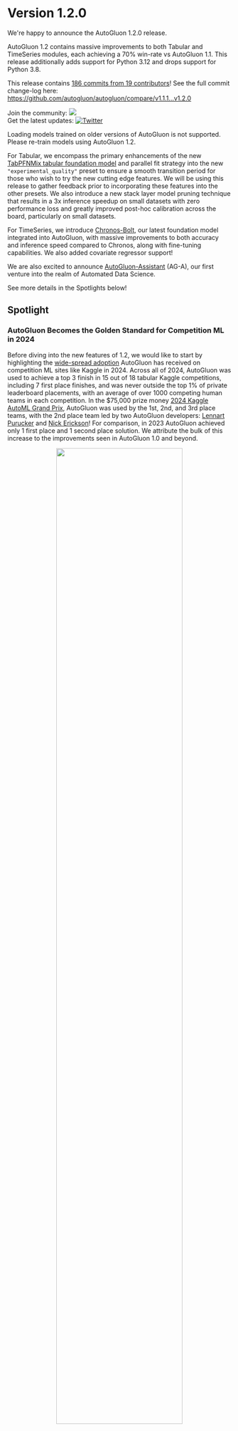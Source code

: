 # Version 1.2.0

We're happy to announce the AutoGluon 1.2.0 release.

AutoGluon 1.2 contains massive improvements to both Tabular and TimeSeries modules, each achieving a 70% win-rate vs AutoGluon 1.1. This release additionally adds support for Python 3.12 and drops support for Python 3.8.

This release contains [186 commits from 19 contributors](https://github.com/autogluon/autogluon/graphs/contributors?from=2024-06-15&to=2024-11-29&type=c)! See the full commit change-log here: https://github.com/autogluon/autogluon/compare/v1.1.1...v1.2.0

Join the community: [![](https://img.shields.io/discord/1043248669505368144?logo=discord&style=flat)](https://discord.gg/wjUmjqAc2N)  
Get the latest updates: [![Twitter](https://img.shields.io/twitter/follow/autogluon?style=social)](https://twitter.com/autogluon)

Loading models trained on older versions of AutoGluon is not supported. Please re-train models using AutoGluon 1.2.

For Tabular, we encompass the primary enhancements of the new [TabPFNMix tabular foundation model](https://huggingface.co/autogluon/tabpfn-mix-1.0-classifier) and parallel fit strategy into the new `"experimental_quality"` preset to ensure a smooth transition period for those who wish to try the new cutting edge features. We will be using this release to gather feedback prior to incorporating these features into the other presets. We also introduce a new stack layer model pruning technique that results in a 3x inference speedup on small datasets with zero performance loss and greatly improved post-hoc calibration across the board, particularly on small datasets.

For TimeSeries, we introduce [Chronos-Bolt](https://huggingface.co/autogluon/chronos-bolt-base), our latest foundation model integrated into AutoGluon, with massive improvements to both accuracy and inference speed compared to Chronos, along with fine-tuning capabilities. We also added covariate regressor support!

We are also excited to announce [AutoGluon-Assistant](https://github.com/autogluon/autogluon-assistant/) (AG-A), our first venture into the realm of Automated Data Science.

See more details in the Spotlights below!

## Spotlight

### AutoGluon Becomes the Golden Standard for Competition ML in 2024

Before diving into the new features of 1.2, we would like to start by highlighting the [wide-spread adoption](https://www.kaggle.com/search?q=autogluon+sortBy%3Adate) AutoGluon has received on competition ML sites like Kaggle in 2024. Across all of 2024, AutoGluon was used to achieve a top 3 finish in 15 out of 18 tabular Kaggle competitions, including 7 first place finishes, and was never outside the top 1% of private leaderboard placements, with an average of over 1000 competing human teams in each competition. In the $75,000 prize money [2024 Kaggle AutoML Grand Prix](https://www.kaggle.com/automl-grand-prix), AutoGluon was used by the 1st, 2nd, and 3rd place teams, with the 2nd place team led by two AutoGluon developers: [Lennart Purucker](https://github.com/LennartPurucker) and [Nick Erickson](https://github.com/Innixma)! For comparison, in 2023 AutoGluon achieved only 1 first place and 1 second place solution. We attribute the bulk of this increase to the improvements seen in AutoGluon 1.0 and beyond.

<center>
<img src="https://autogluon.s3.amazonaws.com/images/autogluon_kaggle_results_2024.png" width="75%"/>
</center>

We'd like to emphasize that these results are achieved via human expert interaction with AutoGluon and other tools, and often includes manual feature engineering and hyperparameter tuning to get the most out of AutoGluon. To see a live tracking of all AutoGluon solution placements on Kaggle, refer to our [AWESOME.md ML competition section](https://github.com/autogluon/autogluon/blob/master/AWESOME.md#kaggle) where we provide links to all solution write-ups.

### AutoGluon-Assistant: Automating Data Science with AutoGluon and LLMs

We are excited to share the release of a new [AutoGluon-Assistant module](https://github.com/autogluon/autogluon-assistant/) (AG-A), powered by LLMs from AWS Bedrock or OpenAI. AutoGluon-Assistant empowers users to solve tabular machine learning problems using only natural language descriptions, in zero lines of code with our simple user interface. Fully autonomous AG-A outperforms 74% of human ML practitioners in Kaggle competitions and secured a live top 10 finish in the $75,000 prize money [2024 Kaggle AutoML Grand Prix](https://www.kaggle.com/automl-grand-prix) competition as Team AGA 🤖!

### TabularPredictor presets="experimental_quality"

TabularPredictor has a new `"experimental_quality"` preset that offers even better predictive quality than `"best_quality"`. On [the AutoMLBenchmark](https://github.com/openml/automlbenchmark), we observe a 70% winrate vs `best_quality` when running for 4 hours on a 64 CPU machine. This preset is a testing ground for cutting edge features and models which we hope to incorporate into `best_quality` for future releases. We recommend to use a machine with at least 16 CPU cores, 64 GB of memory, and a 4 hour+ `time_limit` to get the most benefit out of `experimental_quality`. Please let us know via a GitHub issue if you run into any problems running the `experimental_quality` preset.

#### TabPFNMix: A Foundation Model for Tabular Data

[TabPFNMix]((https://huggingface.co/autogluon/tabpfn-mix-1.0-classifier)) is the first tabular foundation model created by the AutoGluon team, and was pre-trained exclusively on synthetic data.
The model builds upon the prior work of [TabPFN](https://arxiv.org/abs/2207.01848) and [TabForestPFN](https://arxiv.org/abs/2405.13396). TabPFNMix to the best of our knowledge achieves a new state-of-the-art for individual open source model performance on datasets between 1000 and 10000 samples, and also supports regression tasks! Across the 109 classification datasets with less than or equal to 10000 training samples in [TabRepo](https://github.com/autogluon/tabrepo), fine-tuned TabPFNMix outperforms all prior models, with a 64% win-rate vs the strongest tree model, CatBoost, and a 61% win-rate vs fine-tuned TabForestPFN.

The model is available via the `TABPFNMIX` hyperparameters key, and is used in the new `experimental_quality` preset. We recommend using this model for datasets smaller than 50,000 training samples, ideally with a large time limit and 64+ GB of memory. This work is still in the early stages, and we appreciate any feedback from the community to help us iterate and improve for future releases. You can learn more by going to our HuggingFace model page for the model ([tabpfn-mix-1.0-classifier](https://huggingface.co/autogluon/tabpfn-mix-1.0-classifier), [tabpfn-mix-1.0-regressor](https://huggingface.co/autogluon/tabpfn-mix-1.0-regressor)). Give us a like on HuggingFace if you want to see more! A paper is planned in future to provide more details about the model.

#### fit_strategy="parallel"

AutoGluon's TabularPredictor now supports the new fit argument `fit_strategy` and the new `"parallel"` option, enabled by default in the new `experimental_quality` preset. For machines with 16 or more CPU cores, the parallel fit strategy offers a major speedup over the previous `"sequential"` strategy. We estimate with 64 CPU cores that most datasets will experience a 2-4x speedup, with the speedup getting larger as CPU cores increase.

### Chronos-Bolt⚡: a 250x faster, more accurate Chronos model

Chronos-Bolt is our latest foundation model for forecasting that has been integrated into AutoGluon. It is based on the T5 encoder-decoder architecture and has been trained on nearly 100 billion time series observations. It chunks the historical time series context into patches of multiple observations, which are then input into the encoder. The decoder then uses these representations to directly generate quantile forecasts across multiple future steps—_a method known as direct multi-step forecasting_. Chronos-Bolt models are up to 250 times faster and 20 times more memory-efficient than the original Chronos models of the same size.

The following plot compares the inference time of Chronos-Bolt against the original Chronos models for forecasting 1024 time series with a context length of 512 observations and a prediction horizon of 64 steps.

<center>
<img src="https://autogluon.s3.amazonaws.com/images/chronos_bolt_speed.svg" width="50%"/>
</center>

Chronos-Bolt models are not only significantly faster but also more accurate than the original Chronos models. The following plot reports the probabilistic and point forecasting performance of Chronos-Bolt in terms of the [Weighted Quantile Loss (WQL)](https://auto.gluon.ai/stable/tutorials/timeseries/forecasting-metrics.html#autogluon.timeseries.metrics.WQL) and the [Mean Absolute Scaled Error (MASE)](https://auto.gluon.ai/stable/tutorials/timeseries/forecasting-metrics.html#autogluon.timeseries.metrics.MASE), respectively, aggregated over 27 datasets (see the [Chronos paper](https://arxiv.org/abs/2403.07815) for details on this benchmark). Remarkably, despite having no prior exposure to these datasets during training, the zero-shot Chronos-Bolt models outperform commonly used statistical models and deep learning models that have been trained on these datasets (highlighted by *). Furthermore, they also perform better than other FMs, denoted by a +, which indicates that these models were pretrained on certain datasets in our benchmark and are not entirely zero-shot. Notably, Chronos-Bolt (Base) also surpasses the original Chronos (Large) model in terms of the forecasting accuracy while being over 600 times faster.

<center>
<img src="https://autogluon.s3.amazonaws.com/images/chronos_bolt_accuracy.svg" width="80%"/>
</center>

Chronos-Bolt models are now available through AutoGluon in four sizes—Tiny (9M), Mini (21M), Small (48M), and Base (205M)—and can also be used on the CPU. With the addition of Chronos-Bolt models and other enhancements, **AutoGluon v1.2 achieves a 70%+ win rate against the previous release**!

In addition to the new Chronos-Bolt models, we have also added support for effortless fine-tuning of Chronos and Chronos-Bolt models. Check out the updated [Chronos tutorial](https://auto.gluon.ai/stable/tutorials/timeseries/forecasting-chronos.html) to learn how to use and fine-tune Chronos-Bolt models.

### Time Series Covariate Regressors

We have added support for covariate regressors for all forecasting models. Covariate regressors are tabular regression models that can be combined with univariate forecasting models to incorporate exogenous information. These are particularly useful for foundation models like Chronos-Bolt, which rely solely on the target time series' historical data and cannot directly use exogenous information (such as holidays or promotions). To improve the predictions of univariate models when covariates are available, a covariate regressor is first fit on the known covariates and static features to predict the target column at each time step. The predictions of the covariate regressor are then subtracted from the target column, and the univariate model then forecasts the residuals. The [Chronos tutorial](https://auto.gluon.ai/stable/tutorials/timeseries/forecasting-chronos.html) showcases how covariate regressors can be used with Chronos-Bolt.


## General

### Improvements
* Update `full_install.sh` to install AutoGluon in parallel and to use `uv`, resulting in much faster source installation times. [@Innixma](https://github.com/Innixma) ([#4582](https://github.com/autogluon/autogluon/pull/4582), [#4587](https://github.com/autogluon/autogluon/pull/4587), [#4592](https://github.com/autogluon/autogluon/pull/4592))

### Dependencies
* Python 3.12 support added. [@suzhoum](https://github.com/suzhoum) ([#4536](https://github.com/autogluon/autogluon/pull/4536))
* Python 3.8 support dropped. [@prateekdesai04](https://github.com/prateekdesai04) ([#4512](https://github.com/autogluon/autogluon/pull/4512))
* Update numpy to `>=1.25.0,<2.1.4`. [@suzhoum](https://github.com/suzhoum) ([#4538](https://github.com/autogluon/autogluon/pull/4538))
* Update scipy to `>=1.5.4,<1.16`. [@suzhoum](https://github.com/suzhoum) ([#4538](https://github.com/autogluon/autogluon/pull/4538))
* Update torch to `>=2.2,<2.6`. [@tonyhoo](https://github.com/tonyhoo) ([#4360](https://github.com/autogluon/autogluon/pull/4360), [#4612](https://github.com/autogluon/autogluon/pull/4612))
* Update ray to `>=2.10.0,<2.40`. [@suzhoum](https://github.com/suzhoum), [@Innixma](https://github.com/Innixma) ([#4302](https://github.com/autogluon/autogluon/pull/4302), [#4688](https://github.com/autogluon/autogluon/pull/4688))
* Update scikit-learn to `>=1.4.0,<1.5.3`. [@prateekdesai04](https://github.com/prateekdesai04) ([#4420](https://github.com/autogluon/autogluon/pull/4420), [#4570](https://github.com/autogluon/autogluon/pull/4570))
* Update matplotlib to `>=3.7.0,<3.11`. [@suzhoum](https://github.com/suzhoum) ([#4511](https://github.com/autogluon/autogluon/pull/4511))
* Update pyarrow to `>=15.0.0`. [@prateekdesai04](https://github.com/prateekdesai04) ([#4520](https://github.com/autogluon/autogluon/pull/4520))
* Update psutil to `>=5.7.3,<7.0.0`. [@prateekdesai04](https://github.com/prateekdesai04)  ([#4570](https://github.com/autogluon/autogluon/pull/4570))
* Update Pillow to `>=10.0.1,<12`. [@prateekdesai04](https://github.com/prateekdesai04) ([#4570](https://github.com/autogluon/autogluon/pull/4570))
* Update xgboost to `>=1.6,<2.2`. [@prateekdesai04](https://github.com/prateekdesai04) ([#4570](https://github.com/autogluon/autogluon/pull/4570))
* Update torchvision to `>=0.16.0,<0.21.0`. [@Innixma](https://github.com/Innixma) ([#4579](https://github.com/autogluon/autogluon/pull/4579))
* Update nltk to `>=3.4.5,<3.9`. [@tonyhoo](https://github.com/tonyhoo) ([#4604](https://github.com/autogluon/autogluon/pull/4604))
* Update timm to `>=0.9.5,<1.0.7`. [@prateekdesai04](https://github.com/prateekdesai04) ([#4580](https://github.com/autogluon/autogluon/pull/4580))
* Update lightning to `>=2.2,<2.6`. [@tonyhoo](https://github.com/tonyhoo) ([#4612](https://github.com/autogluon/autogluon/pull/4612))
* Update async_timeout to `>=4.0,<6`. [@tonyhoo](https://github.com/tonyhoo) ([#4612](https://github.com/autogluon/autogluon/pull/4612))
* Update transformers to `>4.38.0,<5`. [@tonyhoo](https://github.com/tonyhoo) ([#4612](https://github.com/autogluon/autogluon/pull/4612))
* Update accelerate to `>=0.34.0,<1.0`. [@cheungdaven](https://github.com/cheungdaven) [@tonyhoo](https://github.com/tonyhoo) [@shchur](https://github.com/shchur) ([#4596](https://github.com/autogluon/autogluon/pull/4596), [#4612](https://github.com/autogluon/autogluon/pull/4612), [#4676](https://github.com/autogluon/autogluon/pull/4676))
* Update lightgbm to `>=4.0,<4.6`. [@Innixma](https://github.com/Innixma) ([#4688](https://github.com/autogluon/autogluon/pull/4688))
* Update scikit-learn-intelex to `>=2024.0,<2025.1`. [@Innixma](https://github.com/Innixma) ([#4688](https://github.com/autogluon/autogluon/pull/4688))

### Documentation
* Update install instructions to use proper torch and ray versions. [@Innixma](https://github.com/Innixma) ([#4581](https://github.com/autogluon/autogluon/pull/4581))
* Add +cpu tag for cpu installation guide. [@tonyhoo](https://github.com/tonyhoo) ([#4554](https://github.com/autogluon/autogluon/pull/4554))
* Add SECURITY.md for vulnerability reporting. [@tonyhoo](https://github.com/tonyhoo) ([#4298](https://github.com/autogluon/autogluon/pull/4298))

### Fixes and Improvements
* Speed up DropDuplicatesFeatureGenerator fit time by 2x+. [@shchur](https://github.com/shchur) ([#4543](https://github.com/autogluon/autogluon/pull/4543))
* Add `compute_metric` as a replacement for `compute_weighted_metric` with improved compatibility across the project. [@Innixma](https://github.com/Innixma) ([#4631](https://github.com/autogluon/autogluon/pull/4631))
* Enhanced `generate_train_test_split`. [@Innixma](https://github.com/Innixma) ([#4478](https://github.com/autogluon/autogluon/pull/4478))


## Tabular

### New Features
* Add TabPFNMix model. Try it out with `presets="experimental"`. [@xiyuanzh](https://github.com/xiyuanzh) [@Innixma](https://github.com/Innixma) ([#4671](https://github.com/autogluon/autogluon/pull/4671), [#4694](https://github.com/autogluon/autogluon/pull/4694))
* Parallel model fit support. Try it out with `fit_strategy="parallel"`. [@LennartPurucker](https://github.com/LennartPurucker) [@Innixma](https://github.com/Innixma) ([#4606](https://github.com/autogluon/autogluon/pull/4606))
* Predictor callbacks support. [@Innixma](https://github.com/Innixma) ([#4327](https://github.com/autogluon/autogluon/pull/4327), [#4473](https://github.com/autogluon/autogluon/pull/4473))
* Learning curve generation feature. [@adibiasio](https://github.com/adibiasio) [@Innixma](https://github.com/Innixma) ([#4411](https://github.com/autogluon/autogluon/pull/4411), [#4635](https://github.com/autogluon/autogluon/pull/4635))
* Set `calibrate_decision_threshold="auto"` by default, and improve decision threshold calibration. This dramatically improves results when the eval_metric is `f1` and `balanced_accuracy` for binary classification. [@Innixma](https://github.com/Innixma) ([#4632](https://github.com/autogluon/autogluon/pull/4632))
* Add `roc_auc_ovo` and `roc_auc_ovr` metrics. [@Innixma](https://github.com/Innixma) ([#4248](https://github.com/autogluon/autogluon/pull/4248))
* Add support for custom memory (soft) limits. [@LennartPurucker](https://github.com/LennartPurucker) ([#4333](https://github.com/autogluon/autogluon/pull/4333))
* Add `ag.compile` hyperparameter to models to enable compiling at fit time rather than with `predictor.compile`. [@Innixma](https://github.com/Innixma) ([#4354](https://github.com/autogluon/autogluon/pull/4354))
* Add AdaptiveES support to NN_TORCH and increase max_epochs from 500 to 1000, enabled by default. [@Innixma](https://github.com/Innixma) ([#4436](https://github.com/autogluon/autogluon/pull/4436))
* Add support for controlling repeated cross-validation behavior via `delay_bag_sets` fit argument. Set default to False (previously True). [@LennartPurucker](https://github.com/LennartPurucker) ([#4552](https://github.com/autogluon/autogluon/pull/4552))
* Make `positive_class` an init argument of TabularPredictor. [@Innixma](https://github.com/Innixma) ([#4445](https://github.com/autogluon/autogluon/pull/4445))
* Add AdamW support to NN_TORCH model. [@Innixma](https://github.com/Innixma) ([#4610](https://github.com/autogluon/autogluon/pull/4610))

### Documentation
* Added a [tutorial](https://auto.gluon.ai/stable/tutorials/tabular/how-it-works.html) with a deep dive on how AutoGluon works. [@rey-allan](https://github.com/rey-allan) ([#4284](https://github.com/autogluon/autogluon/pull/4284))

### Fixes and Improvements
* (Major) Fix stacker max_models logic for a 3x inference speedup. [@Innixma](https://github.com/Innixma) ([#4290](https://github.com/autogluon/autogluon/pull/4290))
* (Major) Speed up EnsembleSelection fitting speed by 2x+. [@nathanaelbosch](https://github.com/nathanaelbosch) ([#4367](https://github.com/autogluon/autogluon/pull/4367))
* (Major) Dramatically improve temperature scaling performance by using the best iteration instead of the last iteration's temperature. [@LennartPurucker](https://github.com/LennartPurucker) ([#4396](https://github.com/autogluon/autogluon/pull/4396))
* (Major) Automatically skip temperature scaling if negative temperature is found. [@Innixma](https://github.com/Innixma) ([#4397](https://github.com/autogluon/autogluon/pull/4397))
* (Major) Fix `roc_auc` metric to use `macro` for multiclass instead of `weighted`. [@LennartPurucker](https://github.com/LennartPurucker) ([#4407](https://github.com/autogluon/autogluon/pull/4407))
* (Major) Ensure `refit_full` respects user specified `num_cpus` and `num_gpus`. [@Innixma](https://github.com/Innixma) ([#4495](https://github.com/autogluon/autogluon/pull/4495))
* (Major) Refactor TabularDataset. Now TabularDataset will always return a pandas DataFrame object when initialized, to simplify various documentation and improve IDE debugging visualization compatibility. [@Innixma](https://github.com/Innixma) ([#4613](https://github.com/autogluon/autogluon/pull/4613))
* Fix bug where validation data is not used when in HPO mode when no search space is provided for the model. [@echowve](https://github.com/echowve) ([#4667](https://github.com/autogluon/autogluon/pull/4667))
* Set `num_bag_sets=1` by default, to avoid `num_bag_sets>1` being used if the user doesn't use a preset and sets `num_bag_folds>=2`. [@Innixma](https://github.com/Innixma) ([#4446](https://github.com/autogluon/autogluon/pull/4446))
* Fix FASTAI crash when a column contains only a single unique value + NaNs. [@Innixma](https://github.com/Innixma) ([#4584](https://github.com/autogluon/autogluon/pull/4584))
* Fix torch seed accidentally being updated on model.score calls in NN_TORCH. [@adibiasio](https://github.com/adibiasio) ([#4391](https://github.com/autogluon/autogluon/pull/4391))
* Fix LightGBM predict_proba quantile output dtype. [@Innixma](https://github.com/Innixma) ([#4272](https://github.com/autogluon/autogluon/pull/4272))
* Fix incorrect return type for `predict_multi` for regression. [@Innixma](https://github.com/Innixma) ([#4450](https://github.com/autogluon/autogluon/pull/4450))
* Improved error messages when given invalid hyperparameters. [@Innixma](https://github.com/Innixma) ([#4258](https://github.com/autogluon/autogluon/pull/4258))
* Improved user specified `num_cpus` and `num_gpus` sanity checking. [@Innixma](https://github.com/Innixma) ([#4277](https://github.com/autogluon/autogluon/pull/4277))
* Add readable error message for invalid models in `predictor.persist` calls. [@Innixma](https://github.com/Innixma) ([#4285](https://github.com/autogluon/autogluon/pull/4285))
* Improve logging for invalid label columns. [@Innixma](https://github.com/Innixma) ([#4287](https://github.com/autogluon/autogluon/pull/4287))
* Improve NN_TORCH timeout logging. [@Innixma](https://github.com/Innixma) ([#4382](https://github.com/autogluon/autogluon/pull/4382))
* Add toggle `raise_on_no_models_fitted` to control if AutoGluon errors when no models are fit. [@LennartPurucker](https://github.com/LennartPurucker) ([#4389](https://github.com/autogluon/autogluon/pull/4389))
* Make `raise_on_no_models_fitted=True` by default. Was False in previous release. [@Innixma](https://github.com/Innixma) ([#4400](https://github.com/autogluon/autogluon/pull/4400))
* Add utility methods to FeatureMetadata. [@Innixma](https://github.com/Innixma) ([#4401](https://github.com/autogluon/autogluon/pull/4401))
* Fix feature pruning crashing on Windows. [@Innixma](https://github.com/Innixma) ([#4405](https://github.com/autogluon/autogluon/pull/4405))
* Add `valid_stacker` and `use_orig_features` model options. [@Innixma](https://github.com/Innixma) ([#4444](https://github.com/autogluon/autogluon/pull/4444))
* Improve reliability of `predictor.predict_proba_multi` in edge-case scenarios. [@Innixma](https://github.com/Innixma) ([#4527](https://github.com/autogluon/autogluon/pull/4527))
* Remove ensemble cascade support. [@Innixma](https://github.com/Innixma) ([#4548](https://github.com/autogluon/autogluon/pull/4548))
* Fix edgecase crash during label column handling if it is a pandas category dtype with 0 instances of a category. [@Innixma](https://github.com/Innixma) ([#4583](https://github.com/autogluon/autogluon/pull/4583))
* Enable aarch64 platform build. [@abhishek-iitmadras](https://github.com/abhishek-iitmadras) ([#4663](https://github.com/autogluon/autogluon/pull/4663))
* Minor fixes. [@Innixma](https://github.com/Innixma) [@LennartPurucker](https://github.com/LennartPurucker) [@shchur](https://github.com/shchur) [@rsj123](https://github.com/rsj123) ([#4224](https://github.com/autogluon/autogluon/pull/4224), [#4317](https://github.com/autogluon/autogluon/pull/4317), [#4335](https://github.com/autogluon/autogluon/pull/4335), [#4352](https://github.com/autogluon/autogluon/pull/4352), [#4353](https://github.com/autogluon/autogluon/pull/4353), [#4379](https://github.com/autogluon/autogluon/pull/4379), [#4384](https://github.com/autogluon/autogluon/pull/4384), [#4474](https://github.com/autogluon/autogluon/pull/4474), [#4485](https://github.com/autogluon/autogluon/pull/4485), [#4675](https://github.com/autogluon/autogluon/pull/4675), [#4682](https://github.com/autogluon/autogluon/pull/4682), [#4700](https://github.com/autogluon/autogluon/pull/4700))
* Minor unit tests, documentation, and cleanup. [@Innixma](https://github.com/Innixma) [@abhishek-iitmadras](https://github.com/abhishek-iitmadras) ([#4398](https://github.com/autogluon/autogluon/pull/4398), [#4399](https://github.com/autogluon/autogluon/pull/4399), [#4402](https://github.com/autogluon/autogluon/pull/4402), [#4498](https://github.com/autogluon/autogluon/pull/4498), [#4546](https://github.com/autogluon/autogluon/pull/4546), [#4547](https://github.com/autogluon/autogluon/pull/4547), [#4549](https://github.com/autogluon/autogluon/pull/4549), [#4687](https://github.com/autogluon/autogluon/pull/4687), [#4690](https://github.com/autogluon/autogluon/pull/4690), [#4692](https://github.com/autogluon/autogluon/pull/4692))


## TimeSeries

### New Features
* Add fine-tuning support for Chronos and Chronos-Bolt models [@abdulfatir](https://github.com/abdulfatir) ([#4608](https://github.com/autogluon/autogluon/pull/4608), [#4645](https://github.com/autogluon/autogluon/pull/4645), [#4653](https://github.com/autogluon/autogluon/pull/4653), [#4655](https://github.com/autogluon/autogluon/pull/4655), [#4659](https://github.com/autogluon/autogluon/pull/4659), [#4661](https://github.com/autogluon/autogluon/pull/4661), [#4673](https://github.com/autogluon/autogluon/pull/4673), [#4677](https://github.com/autogluon/autogluon/pull/4677))
* Add Chronos-Bolt [@canerturkmen](https://github.com/canerturkmen) ([#4625](https://github.com/autogluon/autogluon/pull/4625))
* `TimeSeriesPredictor.leaderboard` now can compute extra metrics and return hyperparameters for each model [@shchur](https://github.com/shchur) ([#4481](https://github.com/autogluon/autogluon/pull/4481))
* Add `target_scaler` support for all forecasting models [@shchur](https://github.com/shchur) ([#4460](https://github.com/autogluon/autogluon/pull/4460), [#4644](https://github.com/autogluon/autogluon/pull/4644))
* Add `covariate_regressor` support for all forecasting models [@shchur](https://github.com/shchur) ([#4566](https://github.com/autogluon/autogluon/pull/4566), [#4641](https://github.com/autogluon/autogluon/pull/4641))
* Add method to convert a TimeSeriesDataFrame to a regular pd.DataFrame [@shchur](https://github.com/shchur) ([#4415](https://github.com/autogluon/autogluon/pull/4415))
* [experimental] Add the weighted cumulative error forecasting metric [@shchur](https://github.com/shchur) ([#4594](https://github.com/autogluon/autogluon/pull/4594))
* [experimental] Allow custom ensemble model types for time series [@shchur](https://github.com/shchur) ([#4662](https://github.com/autogluon/autogluon/pull/4662))

### Fixes and Improvements
* Update presets [@canerturkmen](https://github.com/canerturkmen) [@shchur](https://github.com/shchur) ([#4656](https://github.com/autogluon/autogluon/pull/4656), [#4658](https://github.com/autogluon/autogluon/pull/4658), [#4666](https://github.com/autogluon/autogluon/pull/4666), [#4672](https://github.com/autogluon/autogluon/pull/4672))
* Unify all Croston models into a single class [@shchur](https://github.com/shchur) ([#4564](https://github.com/autogluon/autogluon/pull/4564))
* Bump `statsforecast` version to 1.7 [@canerturkmen](https://github.com/canerturkmen) [@shchur](https://github.com/shchur) ([#4194](https://github.com/autogluon/autogluon/pull/4194), [#4357](https://github.com/autogluon/autogluon/pull/4357))
* Fix deep learning models failing if item_ids have StringDtype [@rsj123](https://github.com/rsj123) ([#4539](https://github.com/autogluon/autogluon/pull/4539))
* Update logic for inferring the time series frequency [@shchur](https://github.com/shchur) ([#4540](https://github.com/autogluon/autogluon/pull/4540))
* Speed up and reduce memory usage of the `TimeSeriesFeatureGenerator` preprocessing logic [@shchur](https://github.com/shchur) ([#4557](https://github.com/autogluon/autogluon/pull/4557))
* Update to GluonTS v0.16.0 [@shchur](https://github.com/shchur) ([#4628](https://github.com/autogluon/autogluon/pull/4628))
* Refactor GluonTS default parameter handling, update TiDE parameters [@canerturkmen](https://github.com/canerturkmen) ([#4640](https://github.com/autogluon/autogluon/pull/4640))
* Move covariate scaling logic into a separate class [@shchur](https://github.com/shchur) ([#4634](https://github.com/autogluon/autogluon/pull/4634))
* Prune timeseries unit and smoke tests [@canerturkmen](https://github.com/canerturkmen) ([#4650](https://github.com/autogluon/autogluon/pull/4650))
* Minor fixes [@abdulfatir](https://github.com/abdulfatir) [@canerturkmen](https://github.com/canerturkmen) [@shchur](https://github.com/shchur) ([#4259](https://github.com/autogluon/autogluon/pull/4259), [#4299](https://github.com/autogluon/autogluon/pull/4299), [#4395](https://github.com/autogluon/autogluon/pull/4395), [#4386](https://github.com/autogluon/autogluon/pull/4386), [#4409](https://github.com/autogluon/autogluon/pull/4409), [#4533](https://github.com/autogluon/autogluon/pull/4533), [#4565](https://github.com/autogluon/autogluon/pull/4565), [#4633](https://github.com/autogluon/autogluon/pull/4633), [#4647](https://github.com/autogluon/autogluon/pull/4647))


## Multimodal

### Fixes and Improvements
* Fix Missing Validation Metric While Resuming A Model Failed At Checkpoint Fusing Stage by [@FANGAreNotGnu](https://github.com/FANGAreNotGnu) in https://github.com/autogluon/autogluon/pull/4449
* Add coco_root for better support for custom dataset in COCO format. by [@FANGAreNotGnu](https://github.com/FANGAreNotGnu) in https://github.com/autogluon/autogluon/pull/3809
* Add COCO Format Saving Support and Update Object Detection I/O Handling by [@FANGAreNotGnu](https://github.com/FANGAreNotGnu) in https://github.com/autogluon/autogluon/pull/3811
* Skip MMDet Config Files While Checking with bandit by [@FANGAreNotGnu](https://github.com/FANGAreNotGnu) in https://github.com/autogluon/autogluon/pull/4630
* Fix Logloss Bug and Refine Compute Score Logics by [@FANGAreNotGnu](https://github.com/FANGAreNotGnu) in https://github.com/autogluon/autogluon/pull/4629
* Fix Index Typo in Tutorial by [@FANGAreNotGnu](https://github.com/FANGAreNotGnu) in https://github.com/autogluon/autogluon/pull/4642
* Fix Proba Metrics for Multiclass by [@FANGAreNotGnu](https://github.com/FANGAreNotGnu) in https://github.com/autogluon/autogluon/pull/4643
* Support torch 2.4 by [@tonyhoo](https://github.com/tonyhoo) in https://github.com/autogluon/autogluon/pull/4360
* Add Installation Guide for Object Detection in Tutorial by [@FANGAreNotGnu](https://github.com/FANGAreNotGnu) in https://github.com/autogluon/autogluon/pull/4430
* Add Bandit Warning Mitigation for Internal `torch.save` and `torch.load` Usage by [@tonyhoo](https://github.com/tonyhoo) in https://github.com/autogluon/autogluon/pull/4502
* update accelerate version range by [@cheungdaven](https://github.com/cheungdaven) in https://github.com/autogluon/autogluon/pull/4596
* Bound nltk version to avoid verbose logging issue by [@tonyhoo](https://github.com/tonyhoo) in https://github.com/autogluon/autogluon/pull/4604
* Upgrade TIMM by [@prateekdesai04](https://github.com/prateekdesai04) in https://github.com/autogluon/autogluon/pull/4580
* Key dependency updates in _setup_utils.py for v1.2 release by [@tonyhoo](https://github.com/tonyhoo) in https://github.com/autogluon/autogluon/pull/4612
* Configurable Number of Checkpoints to Keep per HPO Trial by [@FANGAreNotGnu](https://github.com/FANGAreNotGnu) in https://github.com/autogluon/autogluon/pull/4615
* Refactor Metrics for Each Problem Type by [@FANGAreNotGnu](https://github.com/FANGAreNotGnu) in https://github.com/autogluon/autogluon/pull/4616
* Fix Torch Version and Colab Installation for Object Detection by [@FANGAreNotGnu](https://github.com/FANGAreNotGnu) in https://github.com/autogluon/autogluon/pull/4447

## Special Thanks

* [Xiyuan Zhang](https://xiyuanzh.github.io/) for leading the development of TabPFNMix!
* The TabPFN author's [Noah Hollmann](https://twitter.com/noahholl), [Samuel Muller](https://twitter.com/SamuelMullr), [Katharina Eggensperger](https://twitter.com/KEggensperger), and [Frank Hutter](https://twitter.com/FrankRHutter) for unlocking the power of foundation models for tabular data, and the TabForestPFN author's [Felix den Breejen](https://github.com/FelixdenBreejen), [Sangmin Bae](https://scholar.google.com/citations?user=T5rHY14AAAAJ&hl=ko), [Stephen Cha](https://scholar.google.com/citations?user=jqLvFdIAAAAJ&hl=en), and [Se-Young Yun](https://fbsqkd.github.io/) for extending the idea to a more generic representation. Our TabPFNMix work builds upon the shoulders of giants.
* [Lennart Purucker](https://x.com/LennartPurucker) for leading development of the [parallel model fit functionality](https://github.com/autogluon/autogluon/pull/4606) and pushing AutoGluon to its limits in the 2024 Kaggle AutoML Grand Prix.
* [Robert Hatch](https://www.kaggle.com/roberthatch), [Tilii](https://www.kaggle.com/tilii7), [Optimistix](https://www.kaggle.com/optimistix), [Mart Preusse](https://www.kaggle.com/martinapreusse), [Ravi Ramakrishnan](https://www.kaggle.com/ravi20076), [Samvel Kocharyan](https://www.kaggle.com/samvelkoch), [Kirderf](https://www.kaggle.com/kirderf), [Carl McBride Ellis](https://www.kaggle.com/carlmcbrideellis), [Konstantin Dmitriev](https://www.kaggle.com/kdmitrie), and others for their insightful discussions and for championing AutoGluon on Kaggle!
* [Eddie Bergman](https://x.com/edberg_wardman) for his insightful surprise code review of the [tabular callback support](https://github.com/autogluon/autogluon/pull/4327) feature.

## Contributors

Full Contributor List (ordered by # of commits):

[@Innixma](https://github.com/Innixma) [@shchur](https://github.com/shchur) [@prateekdesai04](https://github.com/prateekdesai04) [@tonyhoo](https://github.com/tonyhoo) [@FangAreNotGnu](https://github.com/FangAreNotGnu) [@suzhoum](https://github.com/suzhoum) [@abdulfatir](https://github.com/abdulfatir) [@canerturkmen](https://github.com/canerturkmen) [@LennartPurucker](https://github.com/LennartPurucker) [@abhishek-iitmadras](https://github.com/abhishek-iitmadras) [@adibiasio](https://github.com/adibiasio) [@rsj123](https://github.com/rsj123) [@nathanaelbosch](https://github.com/nathanaelbosch) [@cheungdaven](https://github.com/cheungdaven) [@lostella](https://github.com/lostella) [@zkalson](https://github.com/zkalson) [@rey-allan](https://github.com/rey-allan) [@echowve](https://github.com/echowve) [@xiyuanzh](https://github.com/xiyuanzh)

### New Contributors
* [@nathanaelbosch](https://github.com/nathanaelbosch) made their first contribution in https://github.com/autogluon/autogluon/pull/4366
* [@adibiasio](https://github.com/adibiasio) made their first contribution in https://github.com/autogluon/autogluon/pull/4391
* [@abdulfatir](https://github.com/abdulfatir) made their first contribution in https://github.com/autogluon/autogluon/pull/4608
* [@echowve](https://github.com/echowve) made their first contribution in https://github.com/autogluon/autogluon/pull/4667
* [@abhishek-iitmadras](https://github.com/abhishek-iitmadras) made their first contribution in https://github.com/autogluon/autogluon/pull/4685
* [@xiyuanzh](https://github.com/xiyuanzh) made their first contribution in https://github.com/autogluon/autogluon/pull/4694
